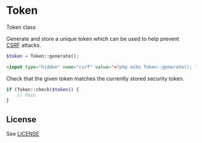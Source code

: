 # Token
Token class

Generate and store a unique token which can be used to help prevent  
[CSRF](http://wikipedia.org/wiki/Cross_Site_Request_Forgery) attacks.  
```php
$token = Token::generate();
```

```html
<input type="hidden" name="csrf" value="<?php echo Token::generate(); ?>">
```

Check that the given token matches the currently stored security token.  
```php
if (Token::check($token)) {
    // Pass
}
```


## License
See [LICENSE](https://github.com/force-components/Token/blob/master/LICENSE)
